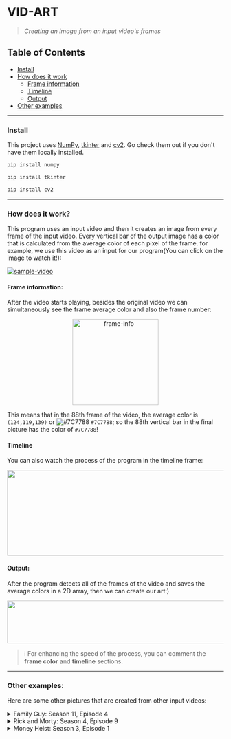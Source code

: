 # VID-ART
 > _Creating an image from an input video's frames_
  
## Table of Contents

- [Install](#Install)
- [How does it work](#How-Does-It-Work)
  - [Frame information](#Frame-information)
  - [Timeline](#timeline)
  - [Output](#output)
- [Other examples](#Other-Examples)

---

### Install

This project uses [NumPy](https://numpy.org), [tkinter](https://docs.python.org/3/library/tkinter.html) and [cv2](https://opencv.org). Go check them out if you don't have them locally installed.

```sh
pip install numpy
```

```sh
pip install tkinter
```

```sh
pip install cv2
```
---

### How does it work?

This program uses an input video and then it creates an image from every frame of the input video. Every vertical bar of the output image has a color that is calculated from the average color of each pixel of the frame. for example, we use this video as an input for our program(You can click on the image to watch it!):

[![sample-video](https://cdn.discordapp.com/attachments/732234196487241741/744582984539046008/unknown.png)](https://www.youtube.com/watch?v=9yD0KEi554c)

#### Frame information:

After the video starts playing, besides the original video we can simultaneously see the frame average color and also the frame number:

<p align="center">
 <img src="https://cdn.discordapp.com/attachments/732234196487241741/744586216405598258/unknown.png" alt="frame-info" width="200" height="">
</p>

This means that in the 88th frame of the video, the average color is `(124,119,139)` or ![#7C7788](https://via.placeholder.com/15/7C7788/000000?text=+) `#7C7788`; so the 88th vertical bar in the final picture has the color of `#7C7788`!

#### Timeline

You can also watch the process of the program in the timeline frame:
<p align="center">
  <img src="https://cdn.discordapp.com/attachments/732234196487241741/744799641165496420/ezgif-7-d2c914fb3566.gif" alt="timeline" width="2000" height="200">
</p>

#### Output:

After the program detects all of the frames of the video and saves the average colors in a 2D array, then we can create our art:)
<p align="center">
 <img src="https://cdn.discordapp.com/attachments/732234196487241741/744590609943363604/only-man.jpg" alt="vid-art" width="2000" height="100">
</p>

> ℹ For enhancing the speed of the process, you can comment the **frame color** and **timeline** sections.
---

### Other examples:
Here are some other pictures that are created from other input videos:

<!--
###### _Family Guy: Season 11, Episode 4_
<p align="center">
 <img src="https://cdn.discordapp.com/attachments/732234196487241741/744804843801149480/unknown.png" alt="vid-art" width="2000" height="100">
</p>

###### _Rick and Morty: Season 4, Episode 9_
<p align="center">
 <img src="https://cdn.discordapp.com/attachments/732234196487241741/744815071296749648/VID-ART.jpg" alt="vid-art" width="2000" height="100">
</p>

###### _Money Heist: Season 3, Episode 1_
<p align="center">
 <img src="https://cdn.discordapp.com/attachments/732234196487241741/744831064752652298/VID-ART.jpg" alt="vid-art" width="2000" height="100">
</p>

-->

<details><summary> Family Guy: Season 11, Episode 4 </summary>
<p>
<p align="center">
 <img src="https://cdn.discordapp.com/attachments/732234196487241741/744804843801149480/unknown.png" alt="vid-art" width="2000" height="100">
</p>
</p>
</details>


<details><summary> Rick and Morty: Season 4, Episode 9 </summary>
<p>
<p align="center">
 <img src="https://cdn.discordapp.com/attachments/732234196487241741/744815071296749648/VID-ART.jpg" alt="vid-art" width="2000" height="100">
</p>
</p>
</details>


<details><summary> Money Heist: Season 3, Episode 1 </summary>
<p>
<p align="center">
 <img src="https://cdn.discordapp.com/attachments/732234196487241741/744831064752652298/VID-ART.jpg" alt="vid-art" width="2000" height="100">
</p>
</p>
</details>
